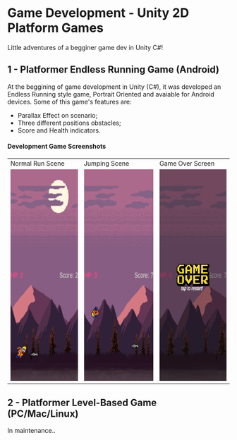 # Game Development - Unity 2D Platform Games

Little adventures of a begginer game dev in Unity C#!

## 1 - Platformer Endless Running Game (Android)

At the beggining of game development in Unity (C#), it was developed an Endless Running style game, Portrait Oriented and avaiable for Android devices. Some of this game's features are:
- Parallax Effect on scenario;
- Three different positions obstacles;
- Score and Health indicators.

#### Development Game Screenshots

<table>
  <tr>
    <td>Normal Run Scene</td>
     <td>Jumping Scene</td>
     <td>Game Over Screen</td>
  </tr>
  <tr>
    <td><img src="readme_attributes/2drun_normal.png" width=270 height=480></td>
    <td><img src="readme_attributes/2drun_jump.png" width=270 height=480></td>
    <td><img src="readme_attributes/2drun_game_over.png" width=270 height=480></td>
  </tr>
 </table>

## 2 - Platformer Level-Based Game (PC/Mac/Linux)

In maintenance..
